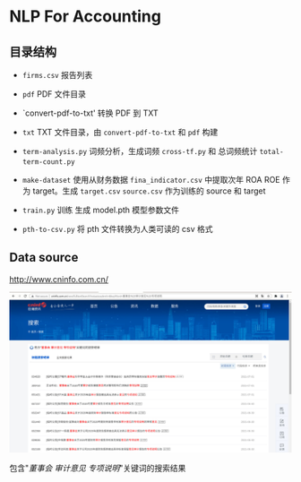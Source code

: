 # NLP For Accounting

## 目录结构

- `firms.csv` 报告列表

- `pdf` PDF 文件目录

- `convert-pdf-to-txt' 转换 PDF 到 TXT

- `txt` TXT 文件目录，由 `convert-pdf-to-txt` 和 `pdf` 构建

- `term-analysis.py` 词频分析，生成词频 `cross-tf.py` 和 总词频统计 `total-term-count.py`

- `make-dataset` 使用从财务数据 `fina_indicator.csv` 中提取次年 ROA ROE 作为 target。生成 `target.csv` `source.csv` 作为训练的 source 和 target

- `train.py` 训练 生成 model.pth 模型参数文件

- `pth-to-csv.py` 将 pth 文件转换为人类可读的 csv 格式

## Data source

<http://www.cninfo.com.cn/>

![image-target](images/target.png.jpg)

包含"*董事会 审计意见 专项说明*"关键词的搜索结果
